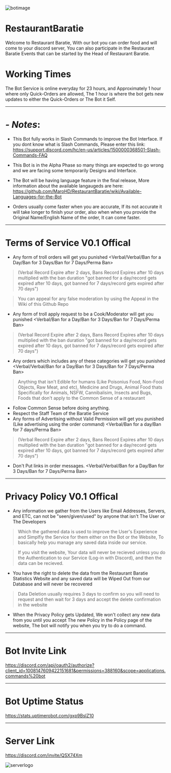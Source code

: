 ![botimage](https://media.discordapp.net/attachments/1008816409045905510/1010218203324104815/restaurantbaratie.png?width=872&height=436)
# RestaurantBaratie
Welcome to Restaurant Baratie, With our bot you can order food and will come to your discord server, You can also participate in the Restaurant Baratie Events that can be started by the Head of Restaurant Baratie.
# Working Times
The Bot Service is online everyday for 23 hours, and Approximately 1 hour where only Quick-Orders are allowed, The 1 hour is where the bot gets new updates to either the Quick-Orders or The Bot it Self.
***
# *- Notes*:
- This Bot fully works in Slash Commands to improve the Bot Interface. If you dont know what is Slash Commands, Please enter this link: https://support.discord.com/hc/en-us/articles/1500000368501-Slash-Commands-FAQ
- This Bot is in the Alpha Phase so many things are expected to go wrong and we are facing some temporarily Designs and Interface.

- The Bot will be having language feature in the final release, More information about the available langaugeds are here: https://github.com/MaroHD/RestaurantBaratie/wiki/Available-Languages-for-the-Bot

- Orders usually come faster when you are accurate, If its not accurate it will take longer to finish your order, also when when you provide the Original Name/English Name of the order, It can come faster.

***
# Terms of Service V0.1 Offical
- Any form of troll orders will get you punished <Verbal/Verbal/Ban for a Day/Ban for 3 Days/Ban for 7 Days/Perma Ban> 
> (Verbal Record Expire after 2 days, Bans Record Expires after 10 days multiplied with the ban duration "got banned for a day/record gets expired after 10 days, got banned for 7 days/record gets expired after 70 days")

> You can appeal for any false moderation by using the Appeal in the Wiki of this Github Repo
- Any form of troll apply request to be a Cook/Moderator will get you punished <Verbal/Ban for a Day/Ban for 3 Days/Ban for 7 Days/Perma Ban>
> (Verbal Record Expire after 2 days, Bans Record Expires after 10 days multiplied with the ban duration "got banned for a day/record gets expired after 10 days, got banned for 7 days/record gets expired after 70 days")
- Any orders which includes any of these categories will get you punished <Verbal/Verbal/Ban for a Day/Ban for 3 Days/Ban for 7 Days/Perma Ban> 
> Anything that isn't Edible for humans (Like Poisonius Food, Non-Food Objects, Raw Meat, and etc), Medicine and Drugs, Animal Food thats Specifically for Animals, NSFW, Cannibalisim, Insects and Bugs, Foods that don't apply to the Common Sense of a restaurant
- Follow Common Sense before doing anything.
- Respect the Staff Team of the Baratie Service
- Any forms of Advertising without Valid Permission will get you punished (Like advertising using the order command) <Verbal/Ban for a day/Ban for 7 days/Perma Ban>
> (Verbal Record Expire after 2 days, Bans Record Expires after 10 days multiplied with the ban duration "got banned for a day/record gets expired after 10 days, got banned for 7 days/record gets expired after 70 days")
- Don't Put links in order messages. <Verbal/Verbal/Ban for a Day/Ban for 3 Days/Ban for 7 Days/Perma Ban> 
***
# Privacy Policy V0.1 Offical
- Any information we gather from the Users like Email Addresses, Servers, and ETC, can not be "seen/given/used" by anyone that isn't The User or The Developers
> Which the gathered data is used to improve the User's Experience and Simplfiy the Service for them either on the Bot or the Website, To basically help you manage any saved data inside our service.

> If you visit the website, Your data will never be recieved unless you do the Authentication to our Service (Log-in with Discord), and then the data can be recieved.
- You have the right to delete the data from the Restaurant Baratie Statistics Website and any saved data will be Wiped Out from our Database and will never be recovered
> Data Deletion usually requires 3 days to confirm so you will need to request and then wait for 3 days and accept the delete confirmation in the website
- When the Privacy Policy gets Updated, We won't collect any new data from you until you accept The new Policy in the Policy page of the website, The bot will notify you when you try to do a command.
***
# Bot Invite Link
https://discord.com/api/oauth2/authorize?client_id=1008147609422151681&permissions=388160&scope=applications.commands%20bot
***
# Bot Uptime Status
https://stats.uptimerobot.com/gxp9BslZ10
***
# Server Link
https://discord.com/invite/QSX74Xm

![serverlogo](https://media.discordapp.net/attachments/1008816409045905510/1010566907964956784/New_Canvas.png?width=218&height=218)
